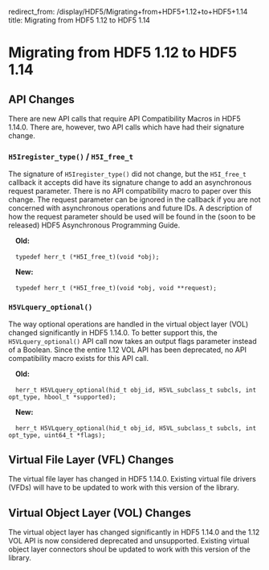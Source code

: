 redirect_from: /display/HDF5/Migrating+from+HDF5+1.12+to+HDF5+1.14
title: Migrating from HDF5 1.12 to HDF5 1.14
    
# Migrating from HDF5 1.12 to HDF5 1.14

## API Changes
There are new API calls that require API Compatibility Macros in HDF5 1.14.0. There are, however, two API calls which have had their signature change.

### `H5Iregister_type()` / `H5I_free_t`
The signature of `H5Iregister_type()` did not change, but the `H5I_free_t` callback it accepts did have its signature change to add an asynchronous request parameter. There is no API compatibility macro to paper over this change. The request parameter can be ignored in the callback if you are not concerned with asynchronous operations and future IDs. A description of how the request parameter should be used will be found in the (soon to be released) HDF5 Asynchronous Programming Guide.

   &emsp;**Old:**

   &emsp;`typedef herr_t (*H5I_free_t)(void *obj);`

   &emsp;**New:**

   &emsp;`typedef herr_t (*H5I_free_t)(void *obj, void **request);`

### `H5VLquery_optional()`
The way optional operations are handled in the virtual object layer (VOL) changed significantly in HDF5 1.14.0. To better support this, the `H5VLquery_optional()` API call now takes an output flags parameter instead of a Boolean. Since the entire 1.12 VOL API has been deprecated, no API compatibility macro exists for this API call.

   &emsp;**Old:** 

   &emsp;`herr_t H5VLquery_optional(hid_t obj_id, H5VL_subclass_t subcls, int opt_type, hbool_t *supported);`

   &emsp;**New:**

   &emsp;`herr_t H5VLquery_optional(hid_t obj_id, H5VL_subclass_t subcls, int opt_type, uint64_t *flags);`

## Virtual File Layer (VFL) Changes
The virtual file layer has changed in HDF5 1.14.0. Existing virtual file drivers (VFDs) will have to be updated to work with this version of the library.

## Virtual Object Layer (VOL) Changes
The virtual object layer has changed significantly in HDF5 1.14.0 and the 1.12 VOL API is now considered deprecated and unsupported. Existing virtual object layer connectors shoul be updated to work with this version of the library.
